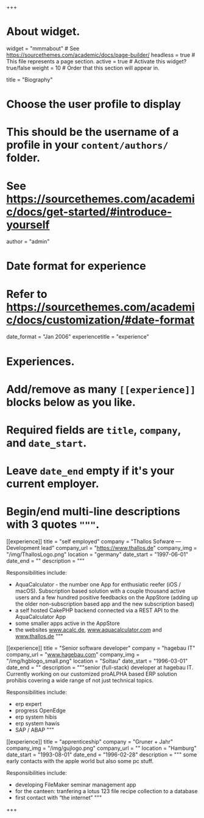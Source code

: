 +++
# About widget.
widget = "mmmabout"  # See https://sourcethemes.com/academic/docs/page-builder/
headless = true  # This file represents a page section.
active = true  # Activate this widget? true/false
weight = 10  # Order that this section will appear in.

title = "Biography"

# Choose the user profile to display
# This should be the username of a profile in your `content/authors/` folder.
# See https://sourcethemes.com/academic/docs/get-started/#introduce-yourself
author = "admin"


# Date format for experience
#   Refer to https://sourcethemes.com/academic/docs/customization/#date-format
date_format = "Jan 2006"
experiencetitle = "experience"

# Experiences.
#   Add/remove as many `[[experience]]` blocks below as you like.
#   Required fields are `title`, `company`, and `date_start`.
#   Leave `date_end` empty if it's your current employer.
#   Begin/end multi-line descriptions with 3 quotes `"""`.
[[experience]]
  title = "self employed"
  company = "Thallos Sofware — Development lead"
  company_url = "https://www.thallos.de"
  company_img = "/img/ThallosLogo.png"
  location = "germany"
  date_start = "1997-06-01"
  date_end = ""
  description = """

  Responsibilities include:
  
  * AquaCalculator - the number one App for enthusiatic reefer (iOS / macOS). Subscription based solution with a couple thousand active users and a few hundred positive feedbacks on the AppStore (adding up the older non-subscription based app and the new subscription based)
  * a self hosted CakePHP backend connected via a REST API to the AquaCalculator App
  * some smaller apps active in the AppStore
  * the websites www.acalc.de, www.aquacalculator.com and www.thallos.de
  """

[[experience]]
  title = "Senior software developer"
  company = "hagebau IT"
  company_url = "www.hagebau.com"
  company_img = "/img/hgblogo_small.png"
  location = "Soltau"
  date_start = "1996-03-01"
  date_end = ""
  description = """senior (full-stack) developer at hagebau IT. Currently working on our customized proALPHA based ERP solution prohibis covering a wide range of not just technical topics.
  
  Responsibilities include:

  * erp expert
  * progress OpenEdge
  * erp system hibis
  * erp system hawis
  * SAP / ABAP
  """

[[experience]]
  title = "apprenticeship"
  company = "Gruner + Jahr"
  company_img = "/img/gujlogo.png"
  company_url = ""
  location = "Hamburg"
  date_start = "1993-08-01"
  date_end = "1996-02-28"
  description = """
  some early contacts with the apple world but also some pc stuff.
  
  Responsibilities include:

  * developing FileMaker seminar management app
  * for the canteen: tranfering a lotus 123 file recipe collection to a database
  * first contact with “the internet”
  """
  

+++
